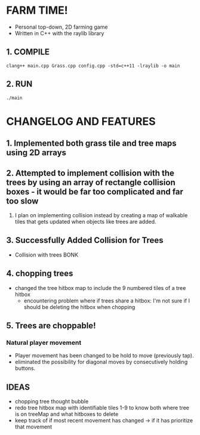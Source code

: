 # FARM TIME!
* Personal top-down, 2D farming game
* Written in C++ with the raylib library

## 1. COMPILE
```
clang++ main.cpp Grass.cpp config.cpp -std=c++11 -lraylib -o main
```
## 2. RUN
```
./main
```

# CHANGELOG AND FEATURES

## 1. Implemented both grass tile and tree maps using 2D arrays

## 2. Attempted to implement collision with the trees by using an array of rectangle collision boxes - it would be far too complicated and far too slow
   1. I plan on implementing collision instead by creating a map of walkable tiles that gets updated when objects like trees are added.

## 3. Successfully Added Collision for Trees
* Collision with trees BONK

## 4. chopping trees
* changed the tree hitbox map to include the 9 numbered tiles of a tree hitbox
  * encountering problem where if trees share a hitbox: I'm not sure if I should be deleting the hitbox when chopping

## 5. Trees are choppable!

### Natural player movement
* Player movement has been changed to be hold to move (previously tap).
* eliminated the possibility for diagonal moves by consecutively holding buttons.

## IDEAS

* chopping tree thought bubble
* redo tree hitbox map with identifiable tiles 1-9 to know both where tree is on treeMap and what hitboxes to delete
* keep track of if most recent movement has changed -> if it has prioritize that movement